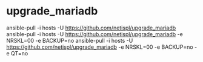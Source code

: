 # upgrade_mariadb

ansible-pull -i hosts -U https://github.com/netispl/upgrade_mariadb
ansible-pull -i hosts -U https://github.com/netispl/upgrade_mariadb -e NRSKL=00 -e BACKUP=no
ansible-pull -i hosts -U https://github.com/netispl/upgrade_mariadb -e NRSKL=00 -e BACKUP=no -e QT=no
